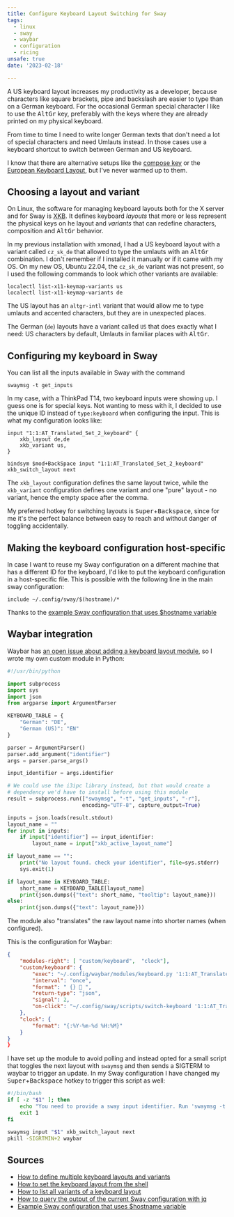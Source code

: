 ```yaml
---
title: Configure Keyboard Layout Switching for Sway
tags:
  - linux
  - sway
  - waybar
  - configuration
  - ricing
unsafe: true
date: '2023-02-18'

---
```



A US keyboard layout increases my productivity as a developer, because characters like square brackets, pipe and backslash are easier to type than on a German keyboard. For the occasional German special character I like to use the <kbd>AltGr</kbd> key, preferably with the keys where they are already printed on my physical keyboard.

From time to time I need to write longer German texts that don't need a lot of special characters and need Umlauts instead. In those cases use a keyboard shortcut to switch between German and US keyboard. 

I know that there are alternative setups like the [compose key](https://help.ubuntu.com/stable/ubuntu-help/tips-specialchars.html.en) or the [European Keyboard Layout](https://eurkey.steffen.bruentjen.eu/layout.html), but I've never warmed up to them.

## Choosing a layout and variant

On Linux, the software for managing keyboard layouts both for the X server and for Sway is [XKB](https://wiki.archlinux.org/title/X_keyboard_extension). It defines keyboard *layouts* that more or less represent the physical keys on he layout and *variants* that can redefine characters, composition and <kbd>AltGr</kbd> behavior.

In my previous installation with xmonad, I had a US keyboard layout with a variant called `cz_sk_de` that allowed to type the umlauts with an <kbd>AltGr</kbd> combination. I don't remember if I installed it manually or if it came with my OS. On my new OS, Ubuntu 22.04, the `cz_sk_de` variant was not present, so I used the following commands to look which other variants are available:

	localectl list-x11-keymap-variants us
	localectl list-x11-keymap-variants de

The US layout has an `altgr-intl` variant that would allow me to type umlauts and accented characters, but they are in unexpected places.

The German (`de`) layouts have a variant called `US` that does exactly what I need: US characters by default, Umlauts in familiar places with <kbd>AltGr</kbd>.

## Configuring my keyboard in Sway

You can list all the inputs available in Sway with the command

	swaymsg -t get_inputs

In my case, with a ThinkPad T14, two keyboard inputs were showing up. I guess one is for special keys. Not wanting to mess with it, I decided to use the unique ID instead of `type:keyboard` when configuring the input. This is what my configuration looks like:

```
input "1:1:AT_Translated_Set_2_keyboard" {
	xkb_layout de,de
	xkb_variant us,
}

bindsym $mod+BackSpace input "1:1:AT_Translated_Set_2_keyboard" xkb_switch_layout next 
```

The `xkb_layout` configuration defines the same layout twice, while the `xkb_variant` configuration defines one variant and one "pure" layout - no variant, hence the empty space after the comma.

My preferred hotkey for switching layouts is <kbd>Super</kbd>+<kbd>Backspace</kbd>, since for me it's the perfect balance between easy to reach and without danger of toggling accidentally.

## Making the keyboard configuration host-specific

In case I want to reuse my Sway configuration on a different machine that has a different ID for the keyboard, I'd like to put the keyboard configuration in a host-specific file. This is possible with the following line in the main sway configuration:

	include ~/.config/sway/$(hostname)/*

Thanks to the [example Sway configuration that uses $hostname variable](https://github.com/rbnis/dotfiles/blob/master/.config/sway/config) 

## Waybar integration

Waybar has [an open issue about adding a keyboard layout module](https://github.com/Alexays/Waybar/issues/66), so I wrote my own custom module in Python:

```python
#!/usr/bin/python

import subprocess
import sys
import json
from argparse import ArgumentParser

KEYBOARD_TABLE = {
    "German": "DE",
    "German (US)": "EN"
}

parser = ArgumentParser()
parser.add_argument("identifier")
args = parser.parse_args()

input_identifier = args.identifier

# We could use the i3ipc library instead, but that would create a
# dependency we'd have to install before using this module
result = subprocess.run(["swaymsg", "-t", "get_inputs", "-r"],
                        encoding="UTF-8", capture_output=True)

inputs = json.loads(result.stdout)
layout_name = ""
for input in inputs:
    if input["identifier"] == input_identifier:
        layout_name = input["xkb_active_layout_name"]

if layout_name == "":
    print("No layout found. check your identifier", file=sys.stderr)
    sys.exit(1)

if layout_name in KEYBOARD_TABLE:
    short_name = KEYBOARD_TABLE[layout_name]
    print(json.dumps({"text": short_name, "tooltip": layout_name}))
else:
    print(json.dumps({"text": layout_name}))
```

The module also "translates" the raw layout name into shorter names (when
configured).

This is the configuration for Waybar:

```json
{
	"modules-right": [ "custom/keyboard",  "clock"],
	"custom/keyboard": {
		"exec": "~/.config/waybar/modules/keyboard.py '1:1:AT_Translated_Set_2_keyboard'",
		"interval": "once",
		"format": " {}  ",
		"return-type": "json",
		"signal": 2,
		"on-click": "~/.config/sway/scripts/switch-keyboard '1:1:AT_Translated_Set_2_keyboard'"
	},
	"clock": {
		"format": "{:%Y-%m-%d %H:%M}"
	}
}
}
```

I have set up the module to avoid polling and instead opted for a small
script that toggles the next layout with `swaymsg` and then sends a
SIGTERM to waybar to trigger an update. In my Sway configuration I have
changed my <kbd>Super</kbd>+<kbd>Backspace</kbd> hotkey to trigger this script as well:

```bash
#!/bin/bash
if [ -z "$1" ]; then
	echo "You need to provide a sway input identifier. Run 'swaymsg -t get_inputs'"
	exit 1
fi

swaymsg input "$1" xkb_switch_layout next
pkill -SIGRTMIN+2 waybar
```


## Sources

- [How to define multiple keyboard layouts and variants](https://unix.stackexchange.com/a/706553/6341)
- [How to set the keyboard layout from the shell](https://unix.stackexchange.com/a/640513/6341)
- [How to list all variants of a keyboard layout](https://unix.stackexchange.com/a/298947/6341)
- [How to query the output of the current Sway configuration with jq](https://www.reddit.com/r/swaywm/comments/rpkuyr/comment/hq50kh4/)
- [Example Sway configuration that uses $hostname variable](https://github.com/rbnis/dotfiles/blob/master/.config/sway/config)

